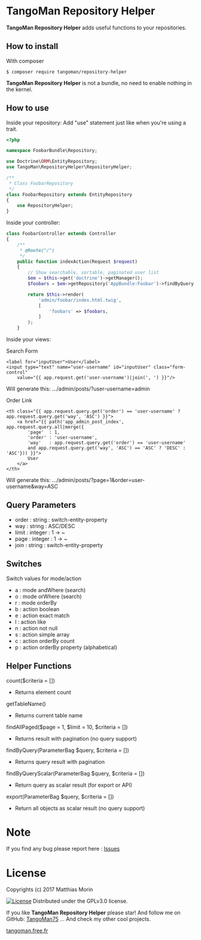 TangoMan Repository Helper
==========================

**TangoMan Repository Helper** adds useful functions to your repositories.

How to install
--------------

With composer 

```console
$ composer require tangoman/repository-helper
```

**TangoMan Repository Helper** is not a bundle, no need to enable nothing in the kernel.


How to use
----------

Inside your repository:
Add "use" statement just like when you're using a trait.

```php
<?php

namespace FoobarBundle\Repository;

use Doctrine\ORM\EntityRepository;
use TangoMan\RepositoryHelper\RepositoryHelper;

/**
 * Class FoobarRepository
 */
class FoobarRepository extends EntityRepository
{
    use RepositoryHelper;
}
```

Inside your controller:

```php
class FoobarController extends Controller
{
    /**
     * @Route("/")
     */
    public function indexAction(Request $request)
    {
        // Show searchable, sortable, paginated user list
        $em = $this->get('doctrine')->getManager();
        $foobars = $em->getRepository('AppBundle:Foobar')->findByQuery($request->query);

        return $this->render(
            'admin/foobar/index.html.twig',
            [
                'foobars' => $foobars,
            ]
        );
    }
```


Inside your views:

Search Form
```twig
<label for="inputUser">User</label>
<input type="text" name="user-username" id="inputUser" class="form-control"
    value="{{ app.request.get('user-username')|join(', ') }}"/>
```
Will generate this: 
.../admin/posts/?user-username=admin


Order Link
```twig
<th class="{{ app.request.query.get('order') == 'user-username' ? app.request.query.get('way', 'ASC') }}">
    <a href="{{ path('app_admin_post_index', app.request.query.all|merge({
        'page'  : 1,
        'order' : 'user-username',
        'way'   : app.request.query.get('order') == 'user-username'
        and app.request.query.get('way', 'ASC') == 'ASC' ? 'DESC' : 'ASC'})) }}">
        User
    </a>
</th>
```
Will generate this: 
.../admin/posts/?page=1&order=user-username&way=ASC


Query Parameters
----------------

 - order : string  : switch-entity-property
 - way   : string  : ASC/DESC
 - limit : integer : 1 -> ~
 - page  : integer : 1 -> ~
 - join  : string : switch-entity-property


Switches
--------

Switch values for mode/action
 - a : mode andWhere (search)
 - o : mode orWhere (search)
 - r : mode orderBy
 - b : action boolean
 - e : action exact match
 - l : action like
 - n : action not null
 - s : action simple array
 - c : action orderBy count
 - p : action orderBy property (alphabetical)


Helper Functions
----------------

count($criteria = [])
 - Returns element count

getTableName()
 - Returns current table name

findAllPaged($page = 1, $limit = 10, $criteria = [])
 - Returns result with pagination (no query support)

findByQuery(ParameterBag $query, $criteria = [])
 - Returns query result with pagination

findByQueryScalar(ParameterBag $query, $criteria = [])
 - Return query as scalar result (for export or API)

export(ParameterBag $query, $criteria = [])
 - Return all objects as scalar result (no query support)


Note
====

If you find any bug please report here : [Issues](https://github.com/TangoMan75/RepositoryHelper/issues/new)

License
=======

Copyrights (c) 2017 Matthias Morin

[![License][license-GPL]][license-url]
Distributed under the GPLv3.0 license.

If you like **TangoMan Repository Helper** please star!
And follow me on GitHub: [TangoMan75](https://github.com/TangoMan75)
... And check my other cool projects.

[tangoman.free.fr](http://tangoman.free.fr)

[license-GPL]: https://img.shields.io/badge/Licence-GPLv3.0-green.svg
[license-MIT]: https://img.shields.io/badge/Licence-MIT-green.svg
[license-url]: LICENSE
